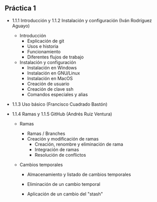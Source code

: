 ## Práctica 1

* 1.1.1 Introducción y 1.1.2 Instalación y configuración (Iván Rodríguez Aguayo)
  * Introducción
    * Explicación de git
    * Usos e historia
    * Funcionamiento
    * Diferentes flujos de trabajo
  * Instalación y configuración
    * Instalación en Windows
    * Instalación en GNU/Linux
    * Instalación en MacOS
    * Creación de usuario
    * Creación de clave ssh
    * Comandos especiales y alias


* 1.1.3 Uso básico (Francisco Cuadrado Bastón)



* 1.1.4 Ramas y 1.1.5 GitHub (Andrés Ruiz Ventura)
  * Ramas
    * Ramas / Branches
    * Creación y modificación de ramas
       * Creación, renombre y eliminación de rama
       * Integración de ramas
       * Resolución de conflictos

  * Cambios temporales
    
     * Almacenamiento y listado de cambios temporales
     * Eliminación de un cambio temporal

     * Aplicación de un cambio del "stash" 
